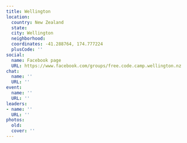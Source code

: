 ```yaml
---
title: Wellington
location:
  country: New Zealand
  state: 
  city: Wellington
  neighborhood: 
  coordinates: -41.288764, 174.777224
  plusCode: ''
social:
  name: Facebook page
  URL: https://www.facebook.com/groups/free.code.camp.wellington.nz
chat:
  name: ''
  URL: ''
event:
  name: ''
  URL: ''
leaders:
- name: ''
  URL: ''
photos:
  old: 
  cover: ''
---
```

